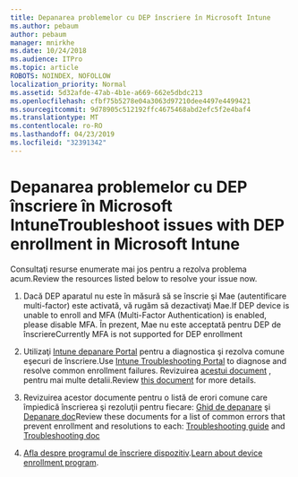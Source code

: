 ```yaml
---
title: Depanarea problemelor cu DEP înscriere în Microsoft Intune
ms.author: pebaum
author: pebaum
manager: mnirkhe
ms.date: 10/24/2018
ms.audience: ITPro
ms.topic: article
ROBOTS: NOINDEX, NOFOLLOW
localization_priority: Normal
ms.assetid: 5d32afde-47ab-4b1e-a669-662e5dbdc213
ms.openlocfilehash: cfbf75b5278e04a3063d97210dee4497e4499421
ms.sourcegitcommit: 9d78905c512192ffc4675468abd2efc5f2e4baf4
ms.translationtype: MT
ms.contentlocale: ro-RO
ms.lasthandoff: 04/23/2019
ms.locfileid: "32391342"
---
```

# <a name="troubleshoot-issues-with-dep-enrollment-in-microsoft-intune"></a><span data-ttu-id="34406-102">Depanarea problemelor cu DEP înscriere în Microsoft Intune</span><span class="sxs-lookup"><span data-stu-id="34406-102">Troubleshoot issues with DEP enrollment in Microsoft Intune</span></span>

<span data-ttu-id="34406-103">Consultaţi resurse enumerate mai jos pentru a rezolva problema acum.</span><span class="sxs-lookup"><span data-stu-id="34406-103">Review the resources listed below to resolve your issue now.</span></span> 
  
1. <span data-ttu-id="34406-104">Dacă DEP aparatul nu este în măsură să se înscrie şi Mae (autentificare multi-factor) este activată, vă rugăm să dezactivaţi Mae.</span><span class="sxs-lookup"><span data-stu-id="34406-104">If DEP device is unable to enroll and MFA (Multi-Factor Authentication) is enabled, please disable MFA.</span></span> <span data-ttu-id="34406-105">În prezent, Mae nu este acceptată pentru DEP de înscriere</span><span class="sxs-lookup"><span data-stu-id="34406-105">Currently MFA is not supported for DEP enrollment</span></span>
    
2. <span data-ttu-id="34406-106">Utilizaţi [Intune depanare Portal](https://devicemanagement.microsoft.com/#blade/Microsoft_Intune_DeviceSettings/TroubleshootBlade) pentru a diagnostica şi rezolva comune eşecuri de înscriere.</span><span class="sxs-lookup"><span data-stu-id="34406-106">Use [Intune Troubleshooting Portal](https://devicemanagement.microsoft.com/#blade/Microsoft_Intune_DeviceSettings/TroubleshootBlade) to diagnose and resolve common enrollment failures.</span></span> <span data-ttu-id="34406-107">Revizuirea [acestui document](https://docs.microsoft.com/intune/help-desk-operators) , pentru mai multe detalii.</span><span class="sxs-lookup"><span data-stu-id="34406-107">Review [this document](https://docs.microsoft.com/intune/help-desk-operators) for more details.</span></span> 
    
3. <span data-ttu-id="34406-108">Revizuirea acestor documente pentru o listă de erori comune care împiedică înscrierea şi rezoluţii pentru fiecare: [Ghid de depanare](https://support.microsoft.com/help/4039809/troubleshooting-ios-device-enrollment-in-intune) şi [Depanare doc](https://docs.microsoft.com/intune-classic/troubleshoot/troubleshoot-device-enrollment-in-intune)</span><span class="sxs-lookup"><span data-stu-id="34406-108">Review these documents for a list of common errors that prevent enrollment and resolutions to each: [Troubleshooting guide](https://support.microsoft.com/help/4039809/troubleshooting-ios-device-enrollment-in-intune) and [Troubleshooting doc](https://docs.microsoft.com/intune-classic/troubleshoot/troubleshoot-device-enrollment-in-intune)</span></span>
    
4. <span data-ttu-id="34406-109">[Afla despre programul de înscriere dispozitiv](https://docs.microsoft.com/intune/device-enrollment-program-enroll-ios).</span><span class="sxs-lookup"><span data-stu-id="34406-109">[Learn about device enrollment program](https://docs.microsoft.com/intune/device-enrollment-program-enroll-ios).</span></span>
    


